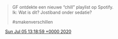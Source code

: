 > GF ontdekte een nieuwe “chill” playlist op Spotify\.  
> Ik: Wat is dit? Jostiband onder sedatie?  
>   
> \#smakenverschillen

<img src="../../media/tweet.ico" width="12" /> [Sun Jul 05 13:18:59 +0000 2020](https://twitter.com/DromerDenker/status/1279766726603943936)
